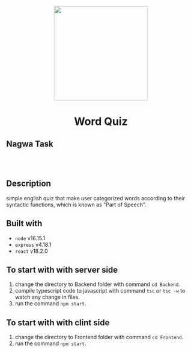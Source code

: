 <p align="center"><img src="https://i.ibb.co/vL6bzVb/logo.png" width=250></p>
<h1 align="center" font="20">Word Quiz
<br>
<h2>Nagwa Task</h2>
</h1>
<br><br>

## Description

simple english quiz that make user categorized words according to their syntactic functions, which is known as "Part of Speech".

## Built with

-   `node` v16.15.1
-   `express` v4.18.1
-   `react` v18.2.0

## To start with with server side

1. change the directory to Backend folder with command `cd Backend`.
2. compile typescript code to javascript with command `tsc` or `tsc -w` to watch any change in files.
3. run the command `npm start`.

## To start with with clint side

1. change the directory to Frontend folder with command `cd Frontend`.
2. run the command `npm start`.
